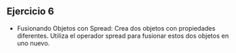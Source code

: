 ## Ejercicio 6

* Fusionando Objetos con Spread: Crea dos objetos con propiedades diferentes. Utiliza el operador spread para fusionar estos dos objetos en uno nuevo.